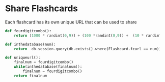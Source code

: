 # Share Flashcards

Each flashcard has its own unique URL that can be used to share
```python
def fourdigitcombo():
    return (1000 * randint(0,9)) + (100 *randint(0,9)) +  (10 * randint(0,9)) + randint(0,9)

def inthedatabase(num):
    return  db.session.query(db.exists().where(Flashcard.fcurl == num)).scalar()

def uniqueurl():
    finalnum = fourdigitcombo()
    while(inthedatabase(finalnum)):
        finalnum = fourdigitcombo()
    return finalnum
```


